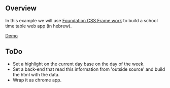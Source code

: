 ## Overview

In this example we will use [Foundation CSS Frame work](http://foundation.zurb.com) to build a school time table web app (in hebrew).

[Demo](http://1-dot-ido-green.appspot.com/amir-school-time-f/index.html)

## ToDo
* Set a highlight on the current day base on the day of the week.
* Set a back-end that read this information from 'outside source' and build the html with the data.
* Wrap it as chrome app.
